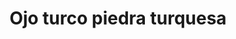 ---
title: Ojo turco piedra turquesa
date: 
draft: false

# descripcion
description : Ojo turco piedra turquesa

materials: Plata 925

color: Plateado

dimensions: 1,7cm x 1cm

code: 02-13-0123

type: "Dijes"

categories: []

# Images
# first image will be shown in the product page
images:
  # - image: "images/path_to_image"
  # La ubicacion de las imagenes es imagenes/Dijes/Dijes.Microcubic/02-13-0123-ojo-turco-piedra-turquesa
  - image: "./images/dijes/microcubic/02-13-0123-ojo-turco-piedra-turquesa_a.JPG"
  - image: "./images/dijes/microcubic/02-13-0123-ojo-turco-piedra-turquesa_b.JPG"
---